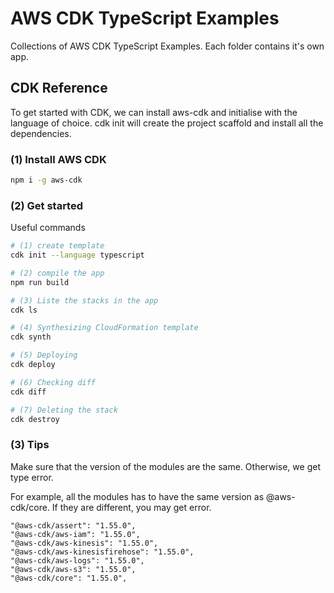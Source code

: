 # AWS CDK TypeScript Examples

Collections of AWS CDK TypeScript Examples. Each folder contains it's own app.

## CDK Reference

To get started with CDK, we can install aws-cdk and initialise with the language of choice. cdk init will create the project scaffold and install all the dependencies.

### (1) Install AWS CDK

```bash
npm i -g aws-cdk
```

### (2) Get started

Useful commands

```bash
# (1) create template
cdk init --language typescript

# (2) compile the app
npm run build

# (3) Liste the stacks in the app
cdk ls

# (4) Synthesizing CloudFormation template
cdk synth

# (5) Deploying
cdk deploy

# (6) Checking diff
cdk diff

# (7) Deleting the stack
cdk destroy
```

### (3) Tips

Make sure that the version of the modules are the same. Otherwise, we get type error.

For example, all the modules has to have the same version as @aws-cdk/core. If they are different, you may get error.

```
"@aws-cdk/assert": "1.55.0",
"@aws-cdk/aws-iam": "1.55.0",
"@aws-cdk/aws-kinesis": "1.55.0",
"@aws-cdk/aws-kinesisfirehose": "1.55.0",
"@aws-cdk/aws-logs": "1.55.0",
"@aws-cdk/aws-s3": "1.55.0",
"@aws-cdk/core": "1.55.0",
```